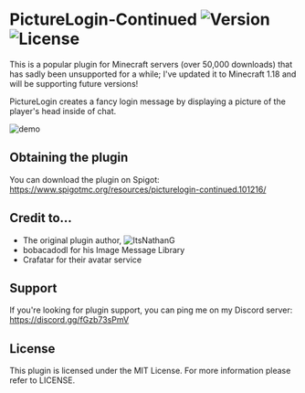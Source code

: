PictureLogin-Continued ![Version](https://img.shields.io/badge/version-1.0.4-blue) ![License](https://img.shields.io/github/license/Nicholas-Vo/PictureLogin-Continued) 
===

This is a popular plugin for Minecraft servers (over 50,000 downloads) that has sadly been unsupported for a while; I've updated it to Minecraft 1.18 and will be supporting future versions!

PictureLogin creates a fancy login message by displaying a picture of the player's head inside of chat.

![demo](https://user-images.githubusercontent.com/60233722/163606833-27671a07-1187-424f-abf7-f5a5d35abda8.PNG)

Obtaining the plugin
---
You can download the plugin on Spigot: https://www.spigotmc.org/resources/picturelogin-continued.101216/

Credit to...
---

- The original plugin author, ![ItsNathanG](https://github.com/ItsNathanG)
- bobacadodl for his Image Message Library
- Crafatar for their avatar service

Support
---
If you're looking for plugin support, you can ping me on my Discord server: https://discord.gg/fGzb73sPmV

License
---
This plugin is licensed under the MIT License. For more information please refer to LICENSE.
